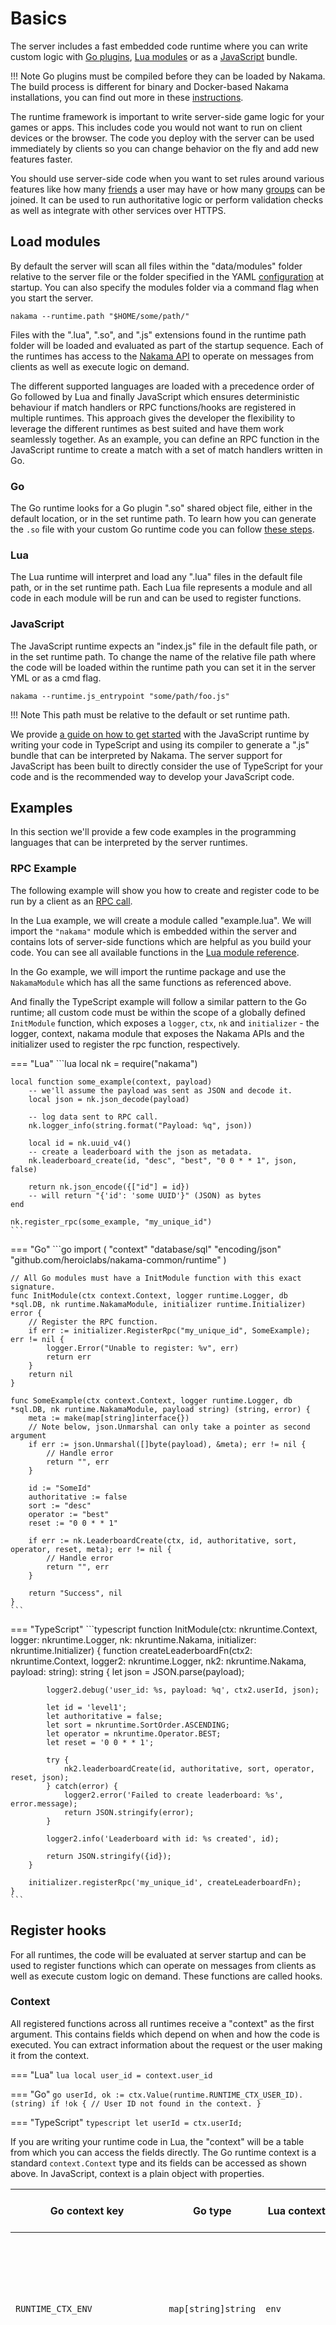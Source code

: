 # Basics

The server includes a fast embedded code runtime where you can write custom logic with <a href="https://golang.org/pkg/plugin/" target="_blank">Go plugins</a>, <a href="https://www.lua.org/manual/5.1/manual.html" target="_blank">Lua modules</a> or as a <a href="https://developer.mozilla.org/en-US/docs/Web/javascript" target="_blank">JavaScript</a> bundle.

!!! Note
    Go plugins must be compiled before they can be loaded by Nakama. The build process is different for binary and Docker-based Nakama installations, you can find out more in these [instructions](https://github.com/heroiclabs/nakama/tree/master/sample_go_module).

The runtime framework is important to write server-side game logic for your games or apps. This includes code you would not want to run on client devices or the browser. The code you deploy with the server can be used immediately by clients so you can change behavior on the fly and add new features faster.

You should use server-side code when you want to set rules around various features like how many [friends](social-friends.md) a user may have or how many [groups](social-groups-clans.md) can be joined. It can be used to run authoritative logic or perform validation checks as well as integrate with other services over HTTPS.


## Load modules

By default the server will scan all files within the "data/modules" folder relative to the server file or the folder specified in the YAML [configuration](install-configuration.md#runtime) at startup. You can also specify the modules folder via a command flag when you start the server.

```shell
nakama --runtime.path "$HOME/some/path/"
```

Files with the ".lua", ".so", and ".js" extensions found in the runtime path folder will be loaded and evaluated as part of the startup sequence. Each of the runtimes has access to the <a href="../runtime-code-function-reference/#function-reference">Nakama API</a> to operate on messages from clients as well as execute logic on demand.

The different supported languages are loaded with a precedence order of Go followed by Lua and finally JavaScript which ensures deterministic behaviour if match handlers or RPC functions/hooks are registered in multiple runtimes. This approach gives the developer the flexibility to leverage the different runtimes as best suited and have them work seamlessly together. As an example, you can define an RPC function in the JavaScript runtime to create a match with a set of match handlers written in Go.

### Go

The Go runtime looks for a Go plugin ".so" shared object file, either in the default location, or in the set runtime path. To learn how you can generate the `.so` file with your custom Go runtime code you can follow <a href="https://github.com/heroiclabs/nakama/tree/master/sample_go_module#build-process">these steps</a>.

### Lua

The Lua runtime will interpret and load any ".lua" files in the default file path, or in the set runtime path. Each Lua file represents a module and all code in each module will be run and can be used to register functions.

### JavaScript

The JavaScript runtime expects an "index.js" file in the default file path, or in the set runtime path. To change the name of the relative file path where the code will be loaded within the runtime path you can set it in the server YML or as a cmd flag.

```shell
nakama --runtime.js_entrypoint "some/path/foo.js"
```

!!! Note
    This path must be relative to the default or set runtime path.

We provide <a href="../runtime-code-typescript-setup/#typescript-setup">a guide on how to get started</a> with the JavaScript runtime by writing your code in TypeScript and using its compiler to generate a ".js" bundle that can be interpreted by Nakama. The server support for JavaScript has been built to directly consider the use of TypeScript for your code and is the recommended way to develop your JavaScript code.

## Examples

In this section we'll provide a few code examples in the programming languages that can be interpreted by the server runtimes.

### RPC Example

The following example will show you how to create and register code to be run by a client as an [RPC call](#register_rpc).

In the Lua example, we will create a module called "example.lua". We will import the `"nakama"` module which is embedded within the server and contains lots of server-side functions which are helpful as you build your code. You can see all available functions in the [Lua module reference](runtime-code-function-reference.md).

In the Go example, we will import the runtime package and use the `NakamaModule` which has all the same functions as referenced above.

And finally the TypeScript example will follow a similar pattern to the Go runtime; all custom code must be within the scope of a globally defined `InitModule` function, which exposes a `logger`, `ctx`, `nk` and `initializer` - the logger, context, nakama module that exposes the Nakama APIs and the initializer used to register the rpc function, respectively.

=== "Lua"
    ```lua
    local nk = require("nakama")

    local function some_example(context, payload)
        -- we'll assume the payload was sent as JSON and decode it.
        local json = nk.json_decode(payload)

        -- log data sent to RPC call.
        nk.logger_info(string.format("Payload: %q", json))

        local id = nk.uuid_v4()
        -- create a leaderboard with the json as metadata.
        nk.leaderboard_create(id, "desc", "best", "0 0 * * 1", json, false)

        return nk.json_encode({["id"] = id})
        -- will return "{'id': 'some UUID'}" (JSON) as bytes
    end

    nk.register_rpc(some_example, "my_unique_id")
    ```

=== "Go"
    ```go
    import (
        "context"
        "database/sql"
        "encoding/json"
        "github.com/heroiclabs/nakama-common/runtime"
    )

    // All Go modules must have a InitModule function with this exact signature.
    func InitModule(ctx context.Context, logger runtime.Logger, db *sql.DB, nk runtime.NakamaModule, initializer runtime.Initializer) error {
        // Register the RPC function.
        if err := initializer.RegisterRpc("my_unique_id", SomeExample); err != nil {
            logger.Error("Unable to register: %v", err)
            return err
        }
        return nil
    }

    func SomeExample(ctx context.Context, logger runtime.Logger, db *sql.DB, nk runtime.NakamaModule, payload string) (string, error) {
        meta := make(map[string]interface{})
        // Note below, json.Unmarshal can only take a pointer as second argument
        if err := json.Unmarshal([]byte(payload), &meta); err != nil {
            // Handle error
            return "", err
        }

        id := "SomeId"
        authoritative := false
        sort := "desc"
        operator := "best"
        reset := "0 0 * * 1"

        if err := nk.LeaderboardCreate(ctx, id, authoritative, sort, operator, reset, meta); err != nil {
            // Handle error
            return "", err
        }

        return "Success", nil
    }
    ```

=== "TypeScript"
    ```typescript
    function InitModule(ctx: nkruntime.Context, logger: nkruntime.Logger, nk: nkruntime.Nakama, initializer: nkruntime.Initializer) {
        function createLeaderboardFn(ctx2: nkruntime.Context, logger2: nkruntime.Logger, nk2: nkruntime.Nakama, payload: string): string {
            let json = JSON.parse(payload);

            logger2.debug('user_id: %s, payload: %q', ctx2.userId, json);

            let id = 'level1';
            let authoritative = false;
            let sort = nkruntime.SortOrder.ASCENDING;
            let operator = nkruntime.Operator.BEST;
            let reset = '0 0 * * 1';

            try {
                nk2.leaderboardCreate(id, authoritative, sort, operator, reset, json);
            } catch(error) {
                logger2.error('Failed to create leaderboard: %s', error.message);
                return JSON.stringify(error);
            }

            logger2.info('Leaderboard with id: %s created', id);

            return JSON.stringify({id});
        }

        initializer.registerRpc('my_unique_id', createLeaderboardFn);
    }
    ```

## Register hooks

For all runtimes, the code will be evaluated at server startup and can be used to register functions which can operate on messages from clients as well as execute custom logic on demand. These functions are called hooks.

### Context

All registered functions across all runtimes receive a "context" as the first argument. This contains fields which depend on when and how the code is executed. You can extract information about the request or the user making it from the context.

=== "Lua"
    ```lua
    local user_id = context.user_id
    ```

=== "Go"
    ```go
    userId, ok := ctx.Value(runtime.RUNTIME_CTX_USER_ID).(string)
    if !ok {
      // User ID not found in the context.
    }
    ```

=== "TypeScript"
    ```typescript
    let userId = ctx.userId;
    ```

If you are writing your runtime code in Lua, the "context" will be a table from which you can access the fields directly. The Go runtime context is a standard `context.Context` type and its fields can be accessed as shown above. In JavaScript, context is a plain object with properties.

| Go context key                 | Go type             | Lua context key    | JavaScript context property | Purpose                                                                                                                                                                                                                                           |
| ------------------------------ | ------------------- | ------------------ | ----------------------------| ------------------------------------------------------------------------------------------------------------------------------------------------------------------------------------------------------------------------------------------------- |
| `RUNTIME_CTX_ENV`              | `map[string]string` | `env`              | `env`                       | A table of key/value pairs which are defined in the YAML [configuration](install-configuration.md) of the server. This is useful to store API keys and other secrets which may be different between servers run in production and in development. |
| `RUNTIME_CTX_MODE`             | `string`            | `execution_mode`   | `executionMode`             | The mode associated with the execution context. It's one of these values: "run_once", "rpc", "before", "after", "match", "matchmaker", "leaderboard_reset", "tournament_reset", "tournament_end".                                                 |
| `RUNTIME_CTX_QUERY_PARAMS`     | `map[string]string` | `query_params`     | `queryParams`               | Query params that was passed through from HTTP request.                                                                                                                                                                                           |
| `RUNTIME_CTX_SESSION_ID`       | `string`            | `session_id`       | `sessionJd`                 | The user session associated with the execution context.                                                                                                                                                                                           |
| `RUNTIME_CTX_USER_ID`          | `string`            | `user_id`          | `userId`                    | The user ID associated with the execution context.                                                                                                                                                                                                |
| `RUNTIME_CTX_USERNAME`         | `string`            | `username`         | `username`                  | The username associated with the execution context.                                                                                                                                                                                               |
| `RUNTIME_CTX_USER_SESSION_EXP` | `int64`             | `user_session_exp` | `userSessionExp`            | The user session expiry in seconds associated with the execution context.                                                                                                                                                                         |
| `RUNTIME_CTX_CLIENT_IP`        | `string`            | `client_ip`        | `clientIp`                  | The IP address of the client making the request.                                                                                                                                                                                                  |
| `RUNTIME_CTX_CLIENT_PORT`      | `string`            | `client_port`      | `clientPort`                | The port number of the client making the request.                                                                                                                                                                                                 |
| `RUNTIME_CTX_MATCH_ID`         | `string`            | `match_id`         | `matchId`                   | The match ID that is currently being executed. Only applicable to server authoritative multiplayer.                                                                                                                                               |
| `RUNTIME_CTX_MATCH_NODE`       | `string`            | `match_node`       | `matchNode`                 | The node ID that the match is being executed on. Only applicable to server authoritative multiplayer.                                                                                                                                             |
| `RUNTIME_CTX_MATCH_LABEL`      | `string`            | `match_label`      | `matchLabel`                | Labels associated with the match. Only applicable to server authoritative multiplayer.                                                                                                                                                            |
| `RUNTIME_CTX_MATCH_TICK_RATE`  | `int`               | `match_tick_rate`  | `matchTickRate`             | Tick rate defined for this match. Only applicable to server authoritative multiplayer.                                                                                                                                                            |

There are multiple ways to register a function within the runtime each of which is used to handle specific behavior between client and server.

=== "Lua"
    ```lua
    -- NOTE: Function arguments have been omitted in the example.
    -- If you are sending requests to the server via the realtime connection, ensure that you use this variant of the function.
    nk.register_rt_before()
    nk.register_rt_after()

    -- Otherwise use this.
    nk.register_req_after()
    nk.register_req_before()

    -- If you'd like to run server code when the matchmaker has matched players together, register your function using the following.
    nk.register_matchmaker_matched()

    -- If you'd like to run server code when the leaderboard/tournament resets register your function using the following.
    nk.register_leaderboard_reset()
    nk.register_tournament_reset()

    -- Similarly, you can run server code when the tournament ends.
    nk.register_tournament_end()
    ```

=== "Go"
    ```go
    // NOTE: All Go runtime registrations must be made in the module's InitModule function.
    //       Function arguments have been omitted in the example.

    // If you are sending requests to the server via the realtime connection, ensure that you use this variant of the function.
    initializer.RegisterBeforeRt()
    initializer.RegisterAfterRt()

    // Otherwise use the relevant before / after hook, e.g.
    initializer.RegisterBeforeAddFriends()
    initializer.RegisterAfterAddFriends()
    // (...)

    // If you'd like to run server code when the matchmaker has matched players together, register your function using the following.
    initializer.RegisterMatchmakerMatched()

    // If you'd like to run server code when the leaderboard/tournament resets register your function using the following.
    initializer.RegisterLeaderboardReset()
    initializer.RegisterTournamentReset()

    // Similarly, you can run server code when the tournament ends.
    initializer.RegisterTournamentEnd()
    ```

=== "TypeScript"
    ```typescript
    // NOTE: All JavaScript runtime registrations must be made in the bundle's InitModule function.
    //       Function arguments have been omitted in the example.

    // If you are sending requests to the server via the realtime connection, ensure that you use this variant of the function.
    initializer.registerRtBefore()
    initializer.registerRtAfter()

    // Otherwise use the relevant before / after hook, e.g.
    initializer.registerAfterAddFriends()
    initializer.registerAfterAddFriends()
    // (...)

    // If you'd like to run server code when the matchmaker has matched players together, register your function using the following.
    initializer.registerMatchmakerMatched()

    // If you'd like to run server code when the leaderboard/tournament resets register your function using the following.
    initializer.registerLeaderboardReset()
    initializer.registerTournamentReset()

    // Similarly, you can run server code when the tournament ends.
    initializer.registerTournamentEnd()
    ```

Have a look at [this section](#message-names) for a complete list of the server message names.

!!! Tip
    Only one hook may be registered for each type. If you register more than one hook, then only the last registration is used. RPC functions are unique per registered ID, and you can register the same function under multiple IDs.

### Before hook

Any function may be registered to intercept a message received from a client and operate on it (or reject it) based on custom logic. This is useful to enforce specific rules on top of the standard features in the server.

In Go, each hook will receive the request input as a struct containing the data that will be processed by the server for that request, if that feature is expected to receive an input. In Lua, the second argument will be the "incoming payload" containing data received that will be processed by the server. In JavaScript the payload is the fourth argument as seen in the example below.

=== "Lua"
    ```lua
    local nk = require("nakama")

    local function limit_friends(context, payload)
        local user = nk.users_get_id({context.user_id})[1]
        -- Let's assume we've stored a user's level in their metadata.
        if user.metadata.level < 10 then
            error("Must reach level 10 before you can add friends.")
        end
        return payload -- important!
    end
    nk.register_req_before(limit_friends, "AddFriends")
    ```

=== "Go"
    ```go
    func BeforeAddFriends(ctx context.Context, logger runtime.Logger, db *sql.DB, nk runtime.NakamaModule, in *api.AddFriendsRequest) (*api.AddFriendsRequest, error) {
            userID, ok := ctx.Value(runtime.RUNTIME_CTX_USER_ID).(string)
            if !ok {
                    return nil, errors.New("Missing user ID.")
            }

            account, err := nk.UsersGetId(ctx, []string{userID})
            if err != nil {
                    return nil, err
            }

            var metadata map[string]interface{}
            if err := json.Unmarshal([]byte(account.GetUser().GetMetadata()), &metadata); err != nil {
                    return nil, errors.New("Corrupted user metadata.")
            }

            // Let's assume we've stored a user's level in their metadata.
            if level, ok := metadata["level"].(int); !ok || level < 10 {
                    return nil, errors.New("Must reach level 10 before you can add friends.")
            }

            return in, nil
    }

    // Register as a before hook for the appropriate feature, this call should be in InitModule.
    if err := initializer.RegisterBeforeAddFriends(BeforeAddFriends); err != nil {
        logger.Error("Unable to register: %v", err)
        return err
    }
    ```
=== "TypeScript"
    ```typescript
     function userAddFriendLevelCheck(ctx2: nkruntime.Context, logger2: nkruntime.Logger, nk2: nkruntime.Nakama, data: nkruntime.AddFriendsRequest): nkruntime.AddFriendsRequest {
        let userId = ctx2.userId;

        let users: nkruntime.User[];
        try {
            users = nk2.usersGetId([userId]);
        } catch(error) {
            logger2.error('Failed to get user: %s', error.message);
            throw error;
        }

        // Let's assume we've stored a user's level in their metadata.
        if (users[0].metadata.level < 10) {
            throw Error('Must reach level 10 before you can add friends.');
        }

        // important!
        return data;
    };

    // Register as an after hook for the appropriate feature, this call should be in InitModule.
    initializer.registerBeforeAddFriends(userAddFriendLevelCheck);
    ```

The code above fetches the current user's profile and checks the metadata which is assumed to be JSON encoded with `"{level: 12}"` in it. If a user's level is too low, an error is thrown to prevent the Friend Add message from being passed onwards in the server pipeline.

!!! Note
    You must remember to return the payload at the end of your function in the same structure as you received it. See the lines highlighted in the code above.

!!! Tip
    If you choose to return `nil` (Lua) or `null|undefined` (JavaScript) instead of the `payload` (or a non-nil `error` in Go) the server will halt further processing of that message. This can be used to stop the server from accepting certain messages or disabling/blacklisting certain server features.

### After hook

Similar to [Before hook](#before-hook) you can attach a function to operate on a message. The registered function will be called after the message has been processed in the pipeline. The custom code will be executed asynchronously after the response message has been sent to a client.

The second argument is the "outgoing payload" containing the server's response to the request. The third argument contains the "incoming payload" containing the data originally passed to the server for this request.

=== "Lua"
    ```lua
    local nk = require("nakama")

    local function add_reward(context, outgoing_payload, incoming_payload)
      local value = {
        user_ids = {incoming_payload.user_id}
      }
      local object = {
        collection = "rewards",
        key = "reward",
        user_id = context.user_id,
        value = value
      }
      nk.storage_write({ object })
    end

    nk.register_req_after(add_reward, "AddFriends")
    ```

=== "Go"
    ```go
    func AfterAddFriends(ctx context.Context, logger runtime.Logger, db *sql.DB, nk runtime.NakamaModule, in *api.AddFriendsRequest) error {
        userID, ok := ctx.Value(runtime.RUNTIME_CTX_USER_ID).(string)
        if !ok {
            return errors.New("Missing user ID.")
        }

        value, err := json.Marshal(map[string]interface{}{"user_ids": in.GetIds()})
        if err != nil {
            return err
        }

        if _, err := nk.StorageWrite(ctx, []*runtime.StorageWrite{
            &runtime.StorageWrite{
                Collection: "rewards",
                Key:        "reward",
                UserID:     userID,
                Value:      string(value),
            },
        }); err != nil {
            return err
        }

        return nil
    }

    // Register as an after hook for the appropriate feature, this call should be in InitModule.
    if err := initializer.RegisterAfterAddFriends(AfterAddFriends); err != nil {
      logger.Error("Unable to register: %v", err)
      return err
    }
    ```

=== "TypeScript"
    ```typescript
     // The AddFriends function does not return a payload, hence why the outPayload argument is null.
    function afterAddFriends(ctx2: nkruntime.Context, logger2: nkruntime.Logger, nk2: nkruntime.Nakama, outPayload: null, inPayload: nkruntime.AddFriendsRequest) {
        let userId = ctx2.userId;
        if (!userId) {
            throw Error('Missing user ID.');
        }

        let userIds = inPayload.ids;
        let storageObj: nkruntime.StorageWriteRequest = {
            collection: 'rewards',
            key: 'reward',
            userId: userId,
            value: {userIds},
        };

        try {
            nk2.storageWrite([storageObj]);
        } catch(error) {
            logger2.error('Error writing storage object: %s', error.message);
            throw error;
        };

        return null; // Can be omitted, will return `undefined` implicitly
    };

    // Register as an after hook for the appropriate feature, this call should be in InitModule.
    initializer.registerAfterAddFriends(afterAddFriends);
    ```

The simple code above writes a record to a user's storage when they add a friend. Any data returned by the function will be discarded.

!!! Tip
    After hooks cannot change the response payload being sent back to the client, and errors do not prevent the response from being sent.

### RPC hook

Some logic between client and server is best handled as RPC functions which clients can execute. For this purpose Nakama supports the registration of custom RPC hooks.

=== "Lua"
    ```lua
    local nk = require("nakama")

    local function custom_rpc_func(context, payload)
      nk.logger_info(string.format("Payload: %q", payload))

      -- "payload" is bytes sent by the client we'll JSON decode it.
      local json = nk.json_decode(payload)

      return nk.json_encode(json)
    end

    nk.register_rpc(custom_rpc_func, "custom_rpc_func_id")
    ```

=== "Go"
    ```go
    func CustomRpcFunc(ctx context.Context, logger runtime.Logger, db *sql.DB, nk runtime.NakamaModule, payload string) (string, error) {
      logger.Info("Payload: %s", payload)

      // "payload" is bytes sent by the client we'll JSON decode it.
      var value interface{}
      if err := json.Unmarshal([]byte(payload), &value); err != nil {
        return "", err
      }

      response, err := json.Marshal(value)
      if err != nil {
        return "", err
      }

        return string(response), nil
    }

    // Register as an RPC function, this call should be in InitModule.
    if err := initializer.RegisterRpc("custom_rpc_func_id", CustomRpcFunc); err != nil {
      logger.Error("Unable to register: %v", err)
      return err
    }
    ```

=== "TypeScript"
    ```typescript
    function customRpcFunc(ctx2: nkruntime.Context, logger2: nkruntime.Logger, nk2: nkruntime.Nakama, payload: string) {
        logger2.info('payload: %q', payload);

        // "payload" is bytes sent by the client we'll JSON decode it.
        let json = JSON.parse(payload);

        return JSON.stringify(json);
    }

    // Register as an after hook for the appropriate feature, this call should be in InitModule.
    initializer.registerRpc("custom_rpc_func_id", customRpcFunc);
    ```

The code above registers a function with the identifier "custom_rpc_func_id". This ID can be used within client code to send an RPC message to execute the function on the server and return the result.

From Go runtime code, the result is returned as `(string, error)`. From Lua runtime code, results are always returned as a Lua string (or optionally `nil`). From the JavaScript runtime code, results should always be a string, null or omitted (undefined);

#### Server to server

Sometimes it's useful to create HTTP REST handlers which can be used by web services and ease integration into custom server environments. This can be achieved by using the [RPC hook](#rpc-hook). However, this uses the [Runtime HTTP Key](install-configuration.md#runtime) to authenticate with the server.

=== "Lua"
    ```lua
    local nk = require("nakama")

    local function http_handler(context, payload)
      local message = nk.json_decode(payload)
      nk.logger_info(string.format("Message: %q", message))
      return nk.json_encode({["context"] = context})
    end

    nk.register_rpc(http_handler, "http_handler_path")
    ```

=== "Go"
    ```go
    func HttpHandler(ctx context.Context, logger runtime.Logger, db *sql.DB, nk runtime.NakamaModule, payload string) (string, error) {
      var message interface{}
      if err := json.Unmarshal([]byte(payload), &message); err != nil {
        return "", err
      }

      logger.Info("Message: %v", message)

      response, err := json.Marshal(map[string]interface{}{"context": ctx})
      if err != nil {
        return "", err
      }

      return string(response), nil
    }

    // Register as an RPC function, this call should be in InitModule.
    if err := initializer.RegisterRpc("http_handler_path", HttpHandler); err != nil {
      logger.Error("Unable to register: %v", err)
      return err
    }
    ```

=== "TypeScript"
    ```typescript
    function customRpcFunc(ctx2: nkruntime.Context, logger2: nkruntime.Logger, nk2: nkruntime.Nakama, payload: string) {
        logger.info('payload: %q', payload);

        if (ctx.userId) {
            // Reject non server-to-server call
            throw Error('Cannot invoke this function from user session');
        }

        let message = JSON.parse(payload);
        logger.info('Message: %q', message);

        return JSON.stringify({context: ctx});
    }

    // Register as an after hook for the appropriate feature, this call should be in InitModule.
    initializer.registerRpc("custom_rpc_func_id", customRpcFunc);
    ```

!!! Tip
    RPC functions can be called both from clients and through server to server calls. You can tell them apart by [checking if the context has a user ID](#register-hooks) - server to server calls will never have a user ID. If you want to scope functions to never be accessible from the client just return an error if you find a user ID in the context.

The registered RPC Functions can be invoked with any HTTP client of your choice. For example, with cURL you could execute the function with the server as follows.

=== "Bash"
    ```shell
    curl "http://127.0.0.1:7350/v2/rpc/http_handler_path?http_key=defaulthttpkey" \
        -d '"{\"some\": \"data\"}"' \
        -H 'Content-Type: application/json' \
        -H 'Accept: application/json'
    ```

Notice that the JSON payload is escaped and wrapped inside a string. This is by design due to gRPC not having a type that would map between a Protobuf type and a JSON object at the time the RPC API was designed. Support for JSON has since been added to gRPC but we have kept it this way to not break the API contract and ensure compatibility.

Since Nakama v.2.7.0 an `unwrap` query parameter is supported which allows to invoke RPC functions with raw JSON data in the payload. An example is provided below.

=== "Bash"
    ```shell
    curl "http://127.0.0.1:7350/v2/rpc/http_handler_path?http_key=defaulthttpkey&unwrap" \
        -d '{"some": "data"}' \
        -H 'Content-Type: application/json' \
        -H 'Accept: application/json'
    ```

!!! Warning "HTTP key"
    You should change the default HTTP key before you deploy your code in production.

## Run once

The runtime environment allows you to run code that must only be executed only once. This is useful if you have custom SQL queries that you need to perform (like creating a new table) or to register with third party services.

=== "Lua"
    ```lua
    nk.run_once(function(context)
      -- This is to create a system ID that cannot be used via a client.
      local system_id = context.env["SYSTEM_ID"]

      nk.sql_exec([[
    INSERT INTO users (id, username)
    VALUES ($1, $2)
    ON CONFLICT (id) DO NOTHING
      ]], { system_id, "system_id" })
    end)
    ```

=== "Go"
    ```go
    func InitModule(ctx context.Context, logger runtime.Logger, db *sql.DB, nk runtime.NakamaModule, initializer runtime.Initializer) error {
      // This is to create a system ID that cannot be used via a client.
      var systemId string
      if env, ok := ctx.Value(runtime.RUNTIME_CTX_ENV).(map[string]string); ok {
        systemId = env["SYSTEM_ID"]
      }

      _, err := db.ExecContext(ctx, `
    INSERT INFO users (id, username)
    VALUES ($1, $2)
    ON CONFLICT (id) DO NOTHING
      `, systemId, "sysmtem_id")
      if err != nil {
        logger.Error("Error: %s", err.Error())
      }

      return nil
    }
    ```

!!! Warning "Unsupported in JavaScript"
    This functionality is currently not supported in the JavaScript runtime.

## Errors and logs

Error handling in Go follows the standard pattern of returning an `error` value as the last argument of a function call. If the `error` is `nil` then the call was successful.

Lua error handling uses raised errors rather than error return values. If you want to trap the error which occurs in the execution of a function you'll need to execute it via `pcall` as a "protected call".

JavaScript uses exceptions to handle errors. When an error occurs, an exception is thrown. To handle an exception thrown by a custom function or one provided by the runtime, you must wrap the code in a `try catch` block.

=== "Lua"
    ```lua
    local function will_error()
      error("This function will always throw an error!")
    end

    if pcall(will_error) then
      -- No errors with "will_error".
    else
      -- Handle errors.
    end
    ```

=== "Go"
    ```go
    func willError() error {
      return errors.New("This function will always throw an error!")
    }

    if err := willError(); err != nil {
      // Handle errors.
    } else {
      // No errors with "willError".
    }
    ```

=== "TypeScript"
    ```typescript
    function throws(): void {
        throw Error("I'm an exception");
    }

    try {
        throws();
    } catch(error) {
        // Handle error.
        logger.error('Caught exception: %s', error.message);
    }
    ```

The function `will_error` uses the `error` function in Lua to throw an error with a reason message. The `pcall` will invoke the `will_error` function and trap any errors. We can then handle the success or error cases as needed. We recommend you use this pattern with your Lua code.

Unhandled exceptions in JavaScript are caught and logged by the runtime, except if they are not handled during initialization (when the runtime invokes the InitModule function at startup) - these will halt the server. We recommend you use this pattern and wrap all runtime API calls for error handling and inspection.

=== "Lua"
    ```lua
    local nk = require("nakama")

    local status, result = pcall(nk.users_get_username, {"22e9ed62"})
    if (not status) then
      nk.logger_error(string.format("Error occurred: %q", result))
    else
      for _, u in ipairs(result)
      do
        local message = string.format("id: %q, display name: %q", u.id, u.display_name)
        nk.logger_info(message) -- Will appear in logging output.
      end
    end
    ```

=== "Go"
    ```go
    users, err := nk.UsersGetUsername([]string{"22e9ed62"})
    if err != nil {
      logger.Error("Error occurred: %v", err.Error())
    } else {
      for _, u := range users {
        logger.Info("id: %v, display name: %v", u.Id, u.DisplayName) // Will appear in logging output.
      }
    }
    ```

=== "TypeScript"
    ```typescript
    try {
        // Will throw an exception because this function expects a valid user ID.
        nk.accountsGetId(['invalid_id']);
    } catch(error) {
        logger.error('An error has occurred: %s', error.message);
    }
    ```

The JavaScript logger is just a stub to the Go logger, hence why in the examples you've seen formatting 'verbs' (e.g.: '%s') in the output strings, followed by the arguments that will replace them, in order. If you wish to better log and inspect the underlying Go structs used by the JavaScript VM you can use verbs such as '%#v'. The full reference can be found [here](https://golang.org/pkg/fmt/).

!!! Warning "Lua stacktraces"
    If the server logger level is set to `info` (default level) or below, the server will return Lua stacktraces to the client. This is useful for debugging but should be disabled for production.

## Restrictions

### Compatibility

#### Lua

The Lua runtime is a Lua 5.1-compatible implementation with a small set of additional packages backported from newer versions - see [available functions](#available-functions). For best results ensure your Lua modules and any 3rd party libraries are compatible with Lua 5.1.

#### Go

Go runtime available functionality depends on the version of Go each Nakama release is compiled with. This is usually the latest stable version at the time of release. Check server startup logging for the exact Go version used by your Nakama installation.

!!! Note
    Lua runtime code cannot use the Lua C API or extensions. Make sure your code and any 3rd party libraries are pure Lua 5.1.

#### JavaScript

The JavaScript runtime is powered by the [goja library](https://github.com/dop251/goja) which currently only supports the JavaScript ES5 spec.

### Available functions

The Lua virtual machine embedded in the server uses a restricted set of Lua standard library modules. This ensures the code sandbox cannot tamper with operating system input/output or the filesystem.

The list of available Lua modules are: base module, `math`, `string`, `table`, `bit32`, and a subset of `os` (only `clock`, `difftime`, `date`, and `time` functions).

Go runtime code can make use of the full range of standard library functions and packages.

The JavaScript runtime has access to the standard library functions included in the ES5 spec.

!!! Tip
    You cannot call Lua functions from the Go runtime, or Go functions from the Lua runtime.

### Global state

The Lua and JavaScript runtime code is executed in instanced contexts. You cannot use global variables as a way to store state in memory or communicate with other Lua/JS processes or function calls.

The Go runtime does not have this restriction and can store and share data as needed, but concurrency and access controls are the responsibility of the developer.

### Sandboxing

The Lua and JavaScript runtime code is fully sandboxed and cannot access the filesystem, input/output devices, or spawn OS threads or processes. This allows the server to guarantee that Lua/JS modules cannot cause fatal errors - the runtime code cannot trigger unexpected client disconnects or affect the main server process.

Go runtime code has full low-level access to the server and its environment. This allows full flexibility and control to include powerful features and offer high performance, but cannot guarantee error safety - the server does not guard against fatal errors in Go runtime code, such as segmentation faults or pointer dereference failures.

## An example module

As a fun example, let's use the [Pokéapi](http://pokeapi.co/) and build a helpful module named "pokeapi.lua".

=== "Lua"
    ```lua
    local nk = require("nakama")

    local M = {}

    local API_BASE_URL = "https://pokeapi.co/api/v2"

    function M.lookup_pokemon(name)
      local url = string.format("%s/pokemon/%s", API_BASE_URL, name)
      local method = "GET"
      local headers = {
        ["Content-Type"] = "application/json",
        ["Accept"] = "application/json"
      }
      local success, code, _, body = pcall(nk.http_request, url, method, headers, nil)
      if (not success) then
        nk.logger_error(string.format("Failed request %q", code))
        error(code)
      elseif (code >= 400) then
        nk.logger_error(string.format("Failed request %q %q", code, body))
        error(body)
      else
        return nk.json_decode(body)
      end
    end

    return M
    -- We can import the code up to this point into another module we'll call "pokemon.lua" which will register an RPC call.

    local nk = require("nakama")
    local pokeapi = require("pokeapi")

    local function get_pokemon(_, payload)
      -- We'll assume payload was sent as JSON and decode it.
      local json = nk.json_decode(payload)

      local success, result = pcall(pokeapi.lookup_pokemon, json.PokemonName)
      if (not success) then
        error("Unable to lookup pokemon.")
      else
        local pokemon = {
          name = result.name,
          height = result.height,
          weight = result.weight,
          image = result.sprites.front_default
        }
        return nk.json_encode(pokemon)
      end
    end

    nk.register_rpc(get_pokemon, "get_pokemon")
    ```

=== "Go"
    ```go
    import (
      "context"
      "database/sql"
      "encoding/json"
      "errors"
      "io/ioutil"
      "net/http"

      "github.com/heroiclabs/nakama-common/runtime"
    )

    const apiBaseUrl = "https://pokeapi.co/api/v2"

    // All Go modules must have a InitModule function with this exact signature.
    func InitModule(ctx context.Context, logger runtime.Logger, db *sql.DB, nk runtime.NakamaModule, initializer runtime.Initializer) error {
      // Register the RPC function.
      if err := initializer.RegisterRpc("get_pokemon", GetPokemon); err != nil {
        logger.Error("Unable to register: %v", err)
        return err
      }
      return nil
    }

    func LookupPokemon(logger runtime.Logger, name string) (map[string]interface{}, error) {
      resp, err := http.Get(apiBaseUrl + "/pokemon/" + name)
      if err != nil {
        logger.Error("Failed request %v", err.Error())
        return nil, err
      }
      defer resp.Body.Close()
      body, err := ioutil.ReadAll(resp.Body)
      if err != nil {
        logger.Error("Failed to read body %v", err.Error())
        return nil, err
      }
      if resp.StatusCode >= 400 {
        logger.Error("Failed request %v %v", resp.StatusCode, body)
        return nil, errors.New(string(body))
      }

      var result map[string]interface{}
      err = json.Unmarshal(body, &result)

      return result, err
    }

    func GetPokemon(ctx context.Context, logger runtime.Logger, db *sql.DB, nk runtime.NakamaModule, payload string) (string, error) {
      // We'll assume payload was sent as JSON and decode it.
      var input map[string]string
      err := json.Unmarshal([]byte(payload), &input)
      if err != nil {
        return "", err
      }

      result, err := LookupPokemon(logger, input["PokemonName"])
      if err != nil {
        return "", err
      }

      response, err := json.Marshal(result)
      if err != nil {
        return "", err
      }
      return string(response), nil
    }
    ```

=== "TypeScript"
    ```typescript
    const apiBaseUrl = 'https://pokeapi.co/api/v2';

    function InitModule(ctx: nkruntime.Context, logger: nkruntime.Logger, nk: nkruntime.Nakama, initializer: nkruntime.Initializer) {
        initializer.registerRpc('get_pokemon', getPokemon);
    };

    function lookupPokemon(nk: nkruntime.Nakama, name: string) {
        let url = apiBaseUrl + '/pokemon/' + name;
        let headers = { 'Accept': 'application/json' };

        let response = nk.httpRequest(url, 'get', headers);

        return JSON.parse(response.body);
    }

    function getPokemon(ctx: nkruntime.Context, logger: nkruntime.Logger, nk: nkruntime.Nakama, payload: string) {
        // We'll assume payload was sent as JSON and decode it.
        let json = JSON.parse(payload);

        let pokemon;
        try {
            pokemon = lookupPokemon(nk, json['PokemonName']);
        } catch(error) {
            logger.error('An error occurred looking up pokemon: %s', error.message);
            throw error;
        }

        let result = {
            name: pokemon.name,
            height: pokemon.height,
            weight: pokemon.weight,
            image: pokemon.sprites.front_default,
        }

        return JSON.stringify(result);
    }
    ```

!!! Tip
    To use the Go runtime don't forget to compile your code following [these instructions](https://github.com/heroiclabs/nakama/tree/master/sample_go_module) carefully.

We can now make an RPC call for a pokemon from a client.

=== "cURL"
    ```sh
    curl "http://127.0.0.1:7350/v2/rpc/get_pokemon" \
      -H 'authorization: Bearer <session token>'
      -d '"{\"PokemonName\": \"dragonite\"}"'
    ```

=== "JavaScript"
    ```js
    const payload = { "PokemonName": "dragonite"};
    const rpcid = "get_pokemon";
    const pokemonInfo = await client.rpc(session, rpcid, payload);
    console.log("Retrieved pokemon info: %o", pokemonInfo);
    ```

=== ".NET"
    ```csharp
    var payload = "{\"PokemonName\": \"dragonite\"}";
    var rpcid = "get_pokemon";
    var pokemonInfo = await client.RpcAsync(session, rpcid, payload);
    System.Console.WriteLine("Retrieved pokemon info: {0}", pokemonInfo);
    ```

=== "Unity"
    ```csharp
    var payload = "{\"PokemonName\": \"dragonite\"}";
    var rpcid = "get_pokemon";
    var pokemonInfo = await client.RpcAsync(session, rpcid, payload);
    Debug.LogFormat("Retrieved pokemon info: {0}", pokemonInfo);
    ```

=== "Cocos2d-x C++"
    ```cpp
    auto successCallback = [](const NRpc& rpc)
    {
      CCLOG("Retrieved pokemon info: %s", rpc.payload.c_str());
    };

    string payload = "{ \"PokemonName\": \"dragonite\" }";
    string rpcid = "get_pokemon";
    client->rpc(session, rpcid, payload, successCallback);
    ```

=== "Cocos2d-x JS"
    ```js
    const payload = { "PokemonName": "dragonite"};
    const rpcid = "get_pokemon";
    client.rpc(session, rpcid, payload)
      .then(function(pokemonInfo) {
          cc.log("Retrieved pokemon info:", JSON.stringify(pokemonInfo));
        },
        function(error) {
          cc.error("rpc call failed:", JSON.stringify(error));
        });
    ```

=== "C++"
    ```cpp
    auto successCallback = [](const NRpc& rpc)
    {
      std::cout << "Retrieved pokemon info: " << rpc.payload << std::endl;
    };

    string payload = "{ \"PokemonName\": \"dragonite\" }";
    string rpcid = "get_pokemon";
    client->rpc(session, rpcid, payload, successCallback);
    ```

=== "Android/Java"
    ```java
    String payload = "{\"PokemonName\": \"dragonite\"}";
    String rpcid = "get_pokemon";
    Rpc pokemonInfo = client.rpc(session, rpcid, payload);
    System.out.format("Retrieved pokemon info: %s", pokemonInfo.getPayload());
    ```

=== "Swift"
    ```swift
    // Requires Nakama 1.x
    let payload = "{\"PokemonName\": \"dragonite\"}".data(using: .utf8)!

    let message = RPCMessage(id: "client_rpc_echo")
    message.payload = payload
    client.send(message: message).then { result in
      NSLog("JSON response %@", result.payload)
    }.catch { err in
      NSLog("Error %@ : %@", err, (err as! NakamaError).message)
    }
    ```

=== "Godot"
    ```gdscript
    var payload = {"PokemonName": "dragonite"}
    var rpc_id = "get_pokemon"
    var pokemon_info : NakamaAPI.ApiRpc = yield(client.rpc_async(session, rpc_id, JSON.print(payload)), "completed")
    if pokemon_info.is_exception():
        print("An error occured: %s" % pokemon_info)
        return
    print("Retrieved pokemon info: %s" % [parse_json(pokemon_info.payload)])
    ```

=== "REST"
    ```
    POST /v2/rpc/get_pokemon
    Host: 127.0.0.1:7350
    Accept: application/json
    Content-Type: application/json
    Authorization: Bearer <session token>

    {
      "PokemonName": "dragonite"
    }
    ```

## Message names

If your runtime code is in Go, refer to [the interface definition](https://github.com/heroiclabs/nakama/blob/master/server/runtime.go) for a full list of hooks that are available in the runtime package.

In Lua, you should use the following request names for `register_req_before` and `register_req_after` hooks:

| Request Name            | Description                                                                       |
| ----------------------- | --------------------------------------------------------------------------------- |
| AddFriends              | Add friends by ID or username to a user's account.                                |
| AddGroupUsers           | Add users to a group.                                                             |
| AuthenticateCustom      | Authenticate a user with a custom id against the server.                          |
| AuthenticateDevice      | Authenticate a user with a device id against the server.                          |
| AuthenticateEmail       | Authenticate a user with an email+password against the server.                    |
| AuthenticateFacebook    | Authenticate a user with a Facebook OAuth token against the server.               |
| AuthenticateGameCenter  | Authenticate a user with Apple's GameCenter against the server.                   |
| AuthenticateGoogle      | Authenticate a user with Google against the server.                               |
| AuthenticateSteam       | Authenticate a user with Steam against the server.                                |
| BlockFriends            | Block one or more users by ID or username.                                        |
| CreateGroup             | Create a new group with the current user as the owner.                            |
| DeleteFriends           | Delete one or more users by ID or username.                                       |
| DeleteGroup             | Delete one or more groups by ID.                                                  |
| DeleteLeaderboardRecord | Delete a leaderboard record.                                                      |
| DeleteNotifications     | Delete one or more notifications for the current user.                            |
| DeleteStorageObjects    | Delete one or more objects by ID or username.                                     |
| GetAccount              | Fetch the current user's account.                                                 |
| GetUsers                | Fetch zero or more users by ID and/or username.                                   |
| Healthcheck             | A healthcheck which load balancers can use to check the service.                  |
| ImportFacebookFriends   | Import Facebook friends and add them to a user's account.                         |
| JoinGroup               | Immediately join an open group, or request to join a closed one.                  |
| KickGroupUsers          | Kick a set of users from a group.                                                 |
| LeaveGroup              | Leave a group the user is a member of.                                            |
| LinkCustom              | Add a custom ID to the social profiles on the current user's account.             |
| LinkDevice              | Add a device ID to the social profiles on the current user's account.             |
| LinkEmail               | Add an email+password to the social profiles on the current user's account.       |
| LinkFacebook            | Add Facebook to the social profiles on the current user's account.                |
| LinkGameCenter          | Add Apple's GameCenter to the social profiles on the current user's account.      |
| LinkGoogle              | Add Google to the social profiles on the current user's account.                  |
| LinkSteam               | Add Steam to the social profiles on the current user's account.                   |
| ListChannelMessages     | List a channel's message history.                                                 |
| ListFriends             | List all friends for the current user.                                            |
| ListGroups              | List groups based on given filters.                                               |
| ListGroupUsers          | List all users that are part of a group.                                          |
| ListLeaderboardRecords  | List leaderboard records                                                          |
| ListMatches             | Fetch a list of running matches.                                                  |
| ListNotifications       | Fetch a list of notifications.                                                    |
| ListStorageObjects      | List publicly readable storage objects in a given collection.                     |
| ListUserGroups          | List groups the current user belongs to.                                          |
| PromoteGroupUsers       | Promote a set of users in a group to the next role up.                            |
| DemoteGroupUsers        | Demote a set of users in a group to a lower role.                                 |
| ReadStorageObjects      | Get storage objects.                                                              |
| UnlinkCustom            | Remove the custom ID from the social profiles on the current user's account.      |
| UnlinkDevice            | Remove the device ID from the social profiles on the current user's account.      |
| UnlinkEmail             | Remove the email+password from the social profiles on the current user's account. |
| UnlinkFacebook          | Remove Facebook from the social profiles on the current user's account.           |
| UnlinkGameCenter        | Remove Apple's GameCenter from the social profiles on the current user's account. |
| UnlinkGoogle            | Remove Google from the social profiles on the current user's account.             |
| UnlinkSteam             | Remove Steam from the social profiles on the current user's account.              |
| UpdateAccount           | Update fields in the current user's account.                                      |
| UpdateGroup             | Update fields in a given group.                                                   |
| WriteLeaderboardRecord  | Write a record to a leaderboard.                                                  |
| WriteStorageObjects     | Write objects into the storage engine.                                            |

Names are case-insensitive. For more information, have a look at ["apigrpc.proto"](https://github.com/heroiclabs/nakama/blob/master/apigrpc/apigrpc.proto).

You should use the following message names for `register_rt_before` and `register_rt_after` hooks:

| Message Name         | Description                                                                 |
| -------------------- | --------------------------------------------------------------------------- |
| ChannelJoin          | Join a realtime chat channel.                                               |
| ChannelLeave         | Leave a realtime chat channel.                                              |
| ChannelMessageSend   | Send a message to a realtime chat channel.                                  |
| ChannelMessageUpdate | Update a message previously sent to a realtime chat channel.                |
| ChannelMessageRemove | Remove a message previously sent to a realtime chat channel.                |
| MatchCreate          | A client to server request to create a realtime match.                      |
| MatchDataSend        | A client to server request to send data to a realtime match.                |
| MatchJoin            | A client to server request to join a realtime match.                        |
| MatchLeave           | A client to server request to leave a realtime match.                       |
| MatchmakerAdd        | Submit a new matchmaking process request.                                   |
| MatchmakerRemove     | Cancel a matchmaking process using a ticket.                                |
| StatusFollow         | Start following some set of users to receive their status updates.          |
| StatusUnfollow       | Stop following some set of users to no longer receive their status updates. |
| StatusUpdate         | Set the user's own status.                                                  |

Names are case-insensitive. For more information, have a look at ["realtime.proto"](https://github.com/heroiclabs/nakama-common/blob/master/rtapi/realtime.proto).
